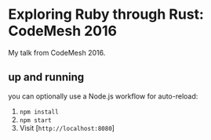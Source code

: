 # Exploring Ruby through Rust: CodeMesh 2016

My talk from CodeMesh 2016.

## up and running

you can optionally use a Node.js workflow for auto-reload:

1. `npm install`
2. `npm start`
3. Visit [`http://localhost:8080`]
